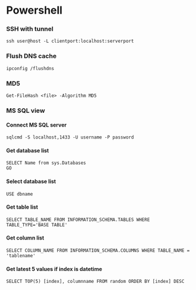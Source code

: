 # Powershell  

### SSH with tunnel
```
ssh user@host -L clientport:localhost:serverport
```
### Flush DNS cache
```
ipconfig /flushdns
```
### MD5
```
Get-FileHash <file> -Algorithm MD5
```
### MS SQL view
#### Connect MS SQL server
```
sqlcmd -S localhost,1433 -U username -P password  
```
#### Get database list
```
SELECT Name from sys.Databases  
GO  
```
#### Select database list
```
USE dbname
```
#### Get table list
```
SELECT TABLE_NAME FROM INFORMATION_SCHEMA.TABLES WHERE TABLE_TYPE='BASE TABLE'
```
#### Get column list
```
SELECT COLUMN_NAME FROM INFORMATION_SCHEMA.COLUMNS WHERE TABLE_NAME = 'tablename'
```
#### Get latest 5 values if index is datetime
```
SELECT TOP(5) [index], columnname FROM random ORDER BY [index] DESC
```
